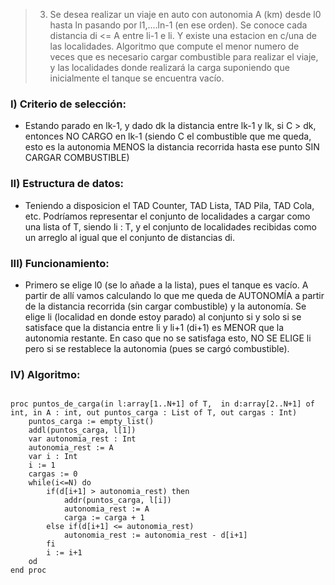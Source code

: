> 3) Se desea realizar un viaje en auto con autonomia A (km) 
desde l0 hasta ln
pasando por l1,....ln-1 (en ese orden).
Se conoce cada distancia di <= A entre li-1 e li. 
Y existe una estacion en c/una de las localidades. 
> Algoritmo que compute el menor numero de veces 
que es necesario cargar combustible para realizar 
el viaje, y las localidades donde realizará la carga 
suponiendo que inicialmente el tanque se encuentra vacío.

### I) Criterio de selección: 

- Estando parado en lk-1, y dado dk la distancia entre lk-1 y lk, 
si C > dk, entonces NO CARGO en lk-1 (siendo C el combustible 
que me queda, esto es la autonomia MENOS la distancia recorrida 
hasta ese punto SIN CARGAR COMBUSTIBLE)

### II) Estructura de datos: 
- Teniendo a disposicion el TAD Counter, 
TAD Lista, TAD Pila, TAD Cola, etc. Podríamos representar el 
conjunto de localidades a cargar como una lista of T, siendo li : T, 
y el conjunto de localidades recibidas como un arreglo al igual que 
el conjunto de distancias di.

### III) Funcionamiento:
- Primero se elige l0 (se lo añade a la lista), pues el tanque 
es vacío. A partir de allí vamos calculando lo que me queda 
de AUTONOMÍA a partir de la distancia recorrida 
(sin cargar combustible) y la autonomía. 
Se elige li (localidad en donde estoy parado) al conjunto 
si y solo si se satisface que la distancia entre li y li+1 (di+1) 
es MENOR que la autonomia restante. En caso que no se satisfaga esto, 
NO SE ELIGE li pero si se restablece la autonomia (pues se cargó combustible).

### IV) Algoritmo:

~~~

proc puntos_de_carga(in l:array[1..N+1] of T,  in d:array[2..N+1] of int, in A : int, out puntos_carga : List of T, out cargas : Int)
    puntos_carga := empty_list()
    addl(puntos_carga, l[1])
    var autonomia_rest : Int
    autonomia_rest := A 
    var i : Int 
    i := 1 
    cargas := 0
    while(i<=N) do 
        if(d[i+1] > autonomia_rest) then 
            addr(puntos_carga, l[i])
            autonomia_rest := A 
            carga := carga + 1
        else if(d[i+1] <= autonomia_rest) 
            autonomia_rest := autonomia_rest - d[i+1]
        fi
        i := i+1 
    od  
end proc 

~~~